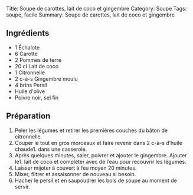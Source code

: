 Title: Soupe de carottes, lait de coco et gingembre 
Category: Soupe
Tags: soupe, facile
Summary: Soupe de carottes, lait de coco et gingembre 

## Ingrédients
- 1	Échalote 	
- 6 Carotte
- 2 Pommes de terre 	
- 20 cl Lait de coco
- 1 Citronnelle
- 2 c-à-s Gingembre moulu 	
- 4 brins Persil
- Huile d'olive 
- Poivre noir, sel fin


## Préparation
1. Peler les légumes et retirer les premières couches du bâton de citronnelle.
2. Couper le tout en gros morceaux et faire revenir dans 2 c-à-s d’huile chaude1. dans une casserole.
3. Après quelques minutes, saler, poivrer et ajouter le gingembre. Ajouter le1. lait de coco et compléter avec de l’eau pour recouvrir les légumes.
4. Laisser mijoter à couvert à feu moyen 20 minutes.
5. Mixer, filtrer et assaisonner de nouveau si besoin.
6. Hacher le persil et en saupoudrer les bols de soupe au moment de servir.